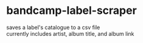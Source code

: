 # bandcamp-label-scraper
saves a label's catalogue to a csv file<br>
currently includes artist, album title, and album link
